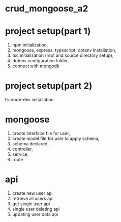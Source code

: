 # crud_mongoose_a2

# project setup(part 1)

1. npm initialization,
2. mongoose, express, typescript, dotenv installation,
3. tsc initialization (root and source directory setup),
4. dotenv configuration folder,
5. connect with mongodb

# project setup(part 2)

ts-node-dev installation

# mongoose

1. create interface file for user,
2. create model file for user to apply schema,
3. schema declared,
4. controller,
5. service,
6. route

# api

1. create new user api
2. retrieve all users api
3. get single user api
4. single user deleting api
5. updating user data api 
